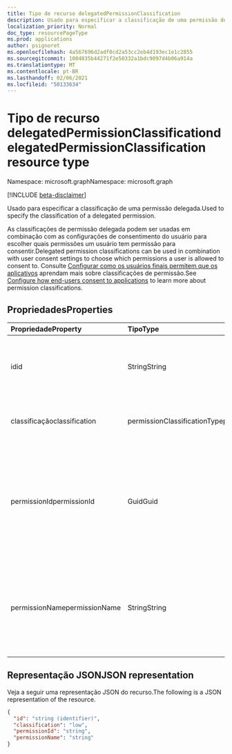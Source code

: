 ```yaml
---
title: Tipo de recurso delegatedPermissionClassification
description: Usado para especificar a classificação de uma permissão delegada.
localization_priority: Normal
doc_type: resourcePageType
ms.prod: applications
author: psignoret
ms.openlocfilehash: 4a567696d2adf0cd2a53cc2eb4d193ec1e1c2855
ms.sourcegitcommit: 1004835b44271f2e50332a1bdc9097d4b06a914a
ms.translationtype: MT
ms.contentlocale: pt-BR
ms.lasthandoff: 02/06/2021
ms.locfileid: "50133634"
---
```

# <a name="delegatedpermissionclassification-resource-type"></a><span data-ttu-id="83f77-103">Tipo de recurso delegatedPermissionClassification</span><span class="sxs-lookup"><span data-stu-id="83f77-103">delegatedPermissionClassification resource type</span></span>

<span data-ttu-id="83f77-104">Namespace: microsoft.graph</span><span class="sxs-lookup"><span data-stu-id="83f77-104">Namespace: microsoft.graph</span></span>

[!INCLUDE [beta-disclaimer](../../includes/beta-disclaimer.md)]

<span data-ttu-id="83f77-105">Usado para especificar a classificação de uma permissão delegada.</span><span class="sxs-lookup"><span data-stu-id="83f77-105">Used to specify the classification of a delegated permission.</span></span>

<span data-ttu-id="83f77-106">As classificações de permissão delegada podem ser usadas em combinação com as configurações de consentimento do usuário para escolher quais permissões um usuário tem permissão para consentir.</span><span class="sxs-lookup"><span data-stu-id="83f77-106">Delegated permission classifications can be used in combination with user consent settings to choose which permissions a user is allowed to consent to.</span></span> <span data-ttu-id="83f77-107">Consulte [Configurar como os usuários finais permitem que os aplicativos](/azure/active-directory/manage-apps/configure-user-consent) aprendam mais sobre classificações de permissão.</span><span class="sxs-lookup"><span data-stu-id="83f77-107">See [Configure how end-users consent to applications](/azure/active-directory/manage-apps/configure-user-consent) to learn more about permission classifications.</span></span>

## <a name="properties"></a><span data-ttu-id="83f77-108">Propriedades</span><span class="sxs-lookup"><span data-stu-id="83f77-108">Properties</span></span>

| <span data-ttu-id="83f77-109">Propriedade</span><span class="sxs-lookup"><span data-stu-id="83f77-109">Property</span></span> | <span data-ttu-id="83f77-110">Tipo</span><span class="sxs-lookup"><span data-stu-id="83f77-110">Type</span></span> | <span data-ttu-id="83f77-111">Descrição</span><span class="sxs-lookup"><span data-stu-id="83f77-111">Description</span></span> |
|:---------------|:--------|:----------|
| <span data-ttu-id="83f77-112">id</span><span class="sxs-lookup"><span data-stu-id="83f77-112">id</span></span> | <span data-ttu-id="83f77-113">String</span><span class="sxs-lookup"><span data-stu-id="83f77-113">String</span></span> | <span data-ttu-id="83f77-114">Um identificador exclusivo para a **chave delegatedPermissionClassification.**</span><span class="sxs-lookup"><span data-stu-id="83f77-114">A unique identifier for the **delegatedPermissionClassification** Key.</span></span> <span data-ttu-id="83f77-115">Não anulável.</span><span class="sxs-lookup"><span data-stu-id="83f77-115">Not nullable.</span></span> <span data-ttu-id="83f77-116">Somente leitura.</span><span class="sxs-lookup"><span data-stu-id="83f77-116">Read-only.</span></span> |
| <span data-ttu-id="83f77-117">classificação</span><span class="sxs-lookup"><span data-stu-id="83f77-117">classification</span></span> | <span data-ttu-id="83f77-118">permissionClassificationType</span><span class="sxs-lookup"><span data-stu-id="83f77-118">permissionClassificationType</span></span> | <span data-ttu-id="83f77-119">O valor de classificação sendo dado.</span><span class="sxs-lookup"><span data-stu-id="83f77-119">The classification value being given.</span></span> <span data-ttu-id="83f77-120">Valor possível: `low` .</span><span class="sxs-lookup"><span data-stu-id="83f77-120">Possible value: `low`.</span></span> <span data-ttu-id="83f77-121">O não tem suporte para `$filter`.</span><span class="sxs-lookup"><span data-stu-id="83f77-121">Does not support `$filter`.</span></span> |
| <span data-ttu-id="83f77-122">permissionId</span><span class="sxs-lookup"><span data-stu-id="83f77-122">permissionId</span></span> | <span data-ttu-id="83f77-123">Guid</span><span class="sxs-lookup"><span data-stu-id="83f77-123">Guid</span></span> | <span data-ttu-id="83f77-124">O identificador exclusivo (**id**) para a permissão delegada listada na **coleção publishedPermissionScopes** do [servicePrincipal](servicePrincipal.md).</span><span class="sxs-lookup"><span data-stu-id="83f77-124">The unique identifier (**id**) for the delegated permission listed in the **publishedPermissionScopes** collection of the [servicePrincipal](servicePrincipal.md).</span></span> <span data-ttu-id="83f77-125">Obrigatório durante a criação.</span><span class="sxs-lookup"><span data-stu-id="83f77-125">Required on create.</span></span> <span data-ttu-id="83f77-126">O não tem suporte para `$filter`.</span><span class="sxs-lookup"><span data-stu-id="83f77-126">Does not support `$filter`.</span></span> |
| <span data-ttu-id="83f77-127">permissionName</span><span class="sxs-lookup"><span data-stu-id="83f77-127">permissionName</span></span> | <span data-ttu-id="83f77-128">String</span><span class="sxs-lookup"><span data-stu-id="83f77-128">String</span></span> | <span data-ttu-id="83f77-129">O valor da declaração (**valor**) para a permissão delegada listada na **coleção publishedPermissionScopes** do [servicePrincipal](servicePrincipal.md).</span><span class="sxs-lookup"><span data-stu-id="83f77-129">The claim value (**value**) for the delegated permission listed in the **publishedPermissionScopes** collection of the [servicePrincipal](servicePrincipal.md).</span></span> <span data-ttu-id="83f77-130">O não tem suporte para `$filter`.</span><span class="sxs-lookup"><span data-stu-id="83f77-130">Does not support `$filter`.</span></span> |

## <a name="json-representation"></a><span data-ttu-id="83f77-131">Representação JSON</span><span class="sxs-lookup"><span data-stu-id="83f77-131">JSON representation</span></span>

<span data-ttu-id="83f77-132">Veja a seguir uma representação JSON do recurso.</span><span class="sxs-lookup"><span data-stu-id="83f77-132">The following is a JSON representation of the resource.</span></span>

<!-- {
  "blockType": "resource",
  "optionalProperties": [

  ],
  "@odata.type": "microsoft.graph.delegatedPermissionClassification"
}-->

```json
{
  "id": "string (identifier)",
  "classification": "low",
  "permissionId": "string",
  "permissionName": "string"
}
```

